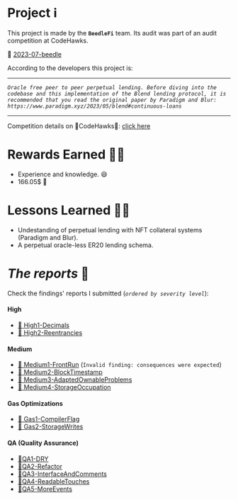 # Project ℹ️

This project is made by the **`BeedleFi`** team. Its audit was part of an audit competition at CodeHawks.

🔗 [2023-07-beedle](https://github.com/Cyfrin/2023-07-beedle)

According to the developers this project is:

---

_`Oracle free peer to peer perpetual lending. Before diving into the codebase and this implementation of the Blend lending protocol, it is recommended that you read the original paper by Paradigm and Blur: https://www.paradigm.xyz/2023/05/blend#continuous-loans`_

---

Competition details on 🦅CodeHawks🦅: [click here](https://www.codehawks.com/contests/clkbo1fa20009jr08nyyf9wbx)

# Rewards Earned 💸🧠

- Experience and knowledge. 😄
- 166.05$ 💸

# Lessons Learned 🧑‍💻

- Undestanding of perpetual lending with NFT collateral systems (Paradigm and Blur).
- A perpetual oracle-less ER20 lending schema.

# _The reports_ 📝

Check the findings' reports I submitted (_`ordered by severity level`_):

#### High

- [🔗 High1-Decimals](https://github.com/CarlosAlegreUr/Audits-By-CarlosAlegreUr/blob/main/reports/2023-07-beedle/Vulnerabilities-Reports/High1-Decimals-CarlosAlegreUr.md)
- [🔗 High2-Reentrancies](https://github.com/CarlosAlegreUr/Audits-By-CarlosAlegreUr/blob/main/reports/2023-07-beedle/Vulnerabilities-Reports/High2-Reentrancies-CarlosAlegreUr.md)

#### Medium

- [🔗 Medium1-FrontRun](https://github.com/CarlosAlegreUr/Audits-By-CarlosAlegreUr/blob/main/reports/2023-07-beedle/Vulnerabilities-Reports/Medium1-FrontRun-CarlosAlegreUr.md) (`Invalid finding: consequences were expected`)
- [🔗 Medium2-BlockTimestamp](https://github.com/CarlosAlegreUr/Audits-By-CarlosAlegreUr/blob/main/reports/2023-07-beedle/Vulnerabilities-Reports/Medium2-BlockTimestamp-CarlosAlegreUr.md)
- [🔗 Medium3-AdaptedOwnableProblems](https://github.com/CarlosAlegreUr/Audits-By-CarlosAlegreUr/blob/main/reports/2023-07-beedle/Vulnerabilities-Reports/Medium3-AdaptedOwnableProblems-CarlosAlegreUr.md)
- [🔗 Medium4-StorageOccupation](https://github.com/CarlosAlegreUr/Audits-By-CarlosAlegreUr/blob/main/reports/2023-07-beedle/Vulnerabilities-Reports/Medium4-StorageOccupation-CarlosAlegreUr.md)

#### Gas Optimizations

- [🔗 Gas1-CompilerFlag](https://github.com/CarlosAlegreUr/Audits-By-CarlosAlegreUr/blob/main/reports/2023-07-beedle/Gas-Reports/Gas1-CompilerFlag-CarlosAlegreUr.md)
- [🔗 Gas2-StorageWrites](https://github.com/CarlosAlegreUr/Audits-By-CarlosAlegreUr/blob/main/reports/2023-07-beedle/Gas-Reports/Gas2-StorageWrites-CarlosAlegreUr.md)

#### QA (Quality Assurance)

- [🔗QA1-DRY](https://github.com/CarlosAlegreUr/Audits-By-CarlosAlegreUr/blob/main/reports/2023-07-beedle/QA-Reports/QA1-DRY-CarlosAlegreUr.md)
- [🔗QA2-Refactor](https://github.com/CarlosAlegreUr/Audits-By-CarlosAlegreUr/blob/main/reports/2023-07-beedle/QA-Reports/QA2-Refactor-CarlosAlegreUr.md)
- [🔗QA3-InterfaceAndComments](https://github.com/CarlosAlegreUr/Audits-By-CarlosAlegreUr/blob/main/reports/2023-07-beedle/QA-Reports/QA3-InterfaceAndComments-CarlosAlegreUr.md)
- [🔗QA4-ReadableTouches](https://github.com/CarlosAlegreUr/Audits-By-CarlosAlegreUr/blob/main/reports/2023-07-beedle/QA-Reports/QA4-ReadableTouches-CarlosAlegreUr.md)
- [🔗QA5-MoreEvents](https://github.com/CarlosAlegreUr/Audits-By-CarlosAlegreUr/blob/main/reports/2023-07-beedle/QA-Reports/QA5-MoreEvents-CarlosAlegreUr.md)
